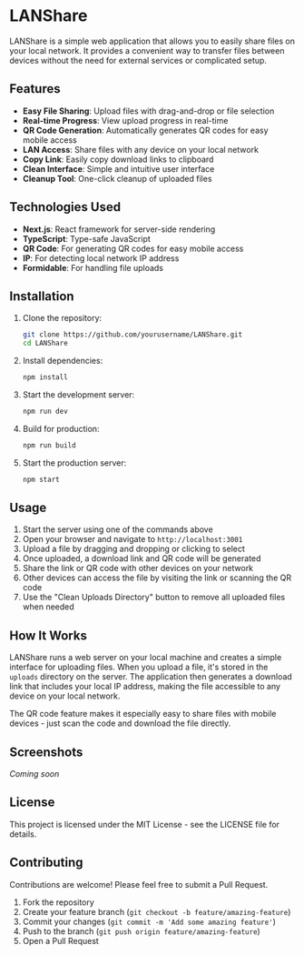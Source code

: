 # LANShare

LANShare is a simple web application that allows you to easily share files on your local network. It provides a convenient way to transfer files between devices without the need for external services or complicated setup.

## Features

- **Easy File Sharing**: Upload files with drag-and-drop or file selection
- **Real-time Progress**: View upload progress in real-time
- **QR Code Generation**: Automatically generates QR codes for easy mobile access
- **LAN Access**: Share files with any device on your local network
- **Copy Link**: Easily copy download links to clipboard
- **Clean Interface**: Simple and intuitive user interface
- **Cleanup Tool**: One-click cleanup of uploaded files

## Technologies Used

- **Next.js**: React framework for server-side rendering
- **TypeScript**: Type-safe JavaScript
- **QR Code**: For generating QR codes for easy mobile access
- **IP**: For detecting local network IP address
- **Formidable**: For handling file uploads

## Installation

1. Clone the repository:
   ```bash
   git clone https://github.com/yourusername/LANShare.git
   cd LANShare
   ```

2. Install dependencies:
   ```bash
   npm install
   ```

3. Start the development server:
   ```bash
   npm run dev
   ```

4. Build for production:
   ```bash
   npm run build
   ```

5. Start the production server:
   ```bash
   npm start
   ```

## Usage

1. Start the server using one of the commands above
2. Open your browser and navigate to `http://localhost:3001`
3. Upload a file by dragging and dropping or clicking to select
4. Once uploaded, a download link and QR code will be generated
5. Share the link or QR code with other devices on your network
6. Other devices can access the file by visiting the link or scanning the QR code
7. Use the "Clean Uploads Directory" button to remove all uploaded files when needed

## How It Works

LANShare runs a web server on your local machine and creates a simple interface for uploading files. When you upload a file, it's stored in the `uploads` directory on the server. The application then generates a download link that includes your local IP address, making the file accessible to any device on your local network.

The QR code feature makes it especially easy to share files with mobile devices - just scan the code and download the file directly.

## Screenshots

*Coming soon*

## License

This project is licensed under the MIT License - see the LICENSE file for details.

## Contributing

Contributions are welcome! Please feel free to submit a Pull Request.

1. Fork the repository
2. Create your feature branch (`git checkout -b feature/amazing-feature`)
3. Commit your changes (`git commit -m 'Add some amazing feature'`)
4. Push to the branch (`git push origin feature/amazing-feature`)
5. Open a Pull Request
